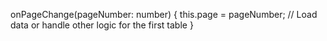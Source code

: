 onPageChange(pageNumber: number) {
    this.page = pageNumber;
    // Load data or handle other logic for the first table
  }
